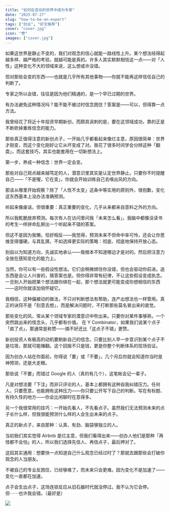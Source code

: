 ```yaml
---
title: "如何在变动的世界中成为专家"
date: "2025-07-27"
slug: "how-to-be-an-expert"
tags: ["创业", "好文推荐"]
cover: "cover.jpg"
icon: "😎"
images: ["cover.jpg"]
---
```

如果这世界是静止不变的，我们对观念的信心就能一路线性上升。某个想法经得起越多样、越严格的考验，就越可能是真的。许多人其实默默相信这一点——对「人性」这种变化不大的领域来说，这么想或许没错。



但对那些会变的东西——也就是几乎所有其他事物——你就不能再这样信任自己的判断了。



专家之所以会错，往往是因为他们精通的，是一个早已过期的世界。



有办法避免这种情况吗？能不能不被过时信念困住？答案是——可以，但得靠一点方法。



我曾经花了将近十年投资早期新创，而颇具讽刺的是，要在这领域成功，靠的正是不断砍掉重练信念的能力。



那些真正值得注意的新创点子，一开始几乎都看起来像烂主意，原因很简单：世界才刚变，而这个变化刚好让它从坏变成了对。我花了很多时间学会分辨这种「翻盘」，而这套技巧，其实也能套用在一切新想法上。



第一步，养成一种信念：世界一定会变。



那些对自己观点越来越笃定的人，潜意识里其实是认定世界静止。只要你不时提醒自己——「不是喔，它在变」，你就会开始训练自己去嗅出风的方向。



那该从哪里开始观察？除了「人性不太变」这条中等实用的原则外，很抱歉，变化这东西基本上没办法准确预测。



听起来像废话，但很重要：真正重要的变化，几乎从来都来自意料之外的方向。



所以我乾脆放弃预测。每次有人在访问里问我「未来怎么看」，我脑中都像没读书的考生一样拼命乱掰出一个听起来不错的答案。



但这不是因为我懒。恰好相反——我觉得，预测未来不但命中率可怜，还会让你思维变得僵硬。与其乱猜，不如选择更实际的策略：彻底、彻底地保持开放心态。



别自以为知道方向，先诚实地承认——我根本不知道哪边才是对的。然后把注意力全放在感知变化的能力上。



当然，你可以有一些假设性想法。它们会稍微绑住你没错，但也会驱动你前进。追东西是会让人兴奋的，猜答案也是。但你得非常有纪律，不让这些假设变成执念。
一旦别人开始把某个想法跟你绑在一起，那个想法就更可能变成你想相信的东西——这时你就该加倍怀疑它。



我相信，这种偏被动的做法，不只对判断想法有帮助，连产出想法也一样管用。真正的诀窍不是「刻意去想」，而是解决问题时，不打断那些莫名冒出来的直觉。



那些变化的风，常从某个领域专家的潜意识中吹出来。只要你对某件事够熟，一个突然跳出来的怪念头，几乎都有价值。
在 Y Combinator，如果我们说某个点子「疯了点」，那通常是称赞——搞不好还比「这点子不错」更赞。



新创投资人有极高的动机要刷新自己的信念。只要比别人早一步意识到某个点子不是垃圾，那就可能赚翻。这个回报不只是钱，更是你整个判断体系的现场验证。



因为创办人站在你面前，你得说「要」或「不要」，几个月后你就会知道你当时是神预测，还是大走眼。



那些说「不要」而错过 Google 的人（真的有几个），这笔帐会记一辈子。



凡是对想法要「下注」而非只评论的人，基本上都拥有这种自我纠错压力。任何人，只要愿意，也能拥有这种压力——你只要公开写下自己的判断。写在有标题、有持久性的地方——你会比闲聊时在意得多。



另一个我很常用的技巧：一开始先看人，不先看点子。虽然我们无法预测未来的点子长什么样，但我很能预测什么样的人会生出未来的点子。



真正的新点子，来自那种：认真、有劲、脑袋够独立的人。



当初我们其实觉得 Airbnb 是烂主意，但我们看得出来——创办人他们是那种「再怪都不会怕」的人，所以我们选择先信人、再信点子，最后押对了。



这招其实通用：想要快一点知道自己什么观念已经过时了？那就去跟那些会打破你观念的人当朋友。



不被自己的专业反困住，已经够难了，而未来只会更难。因为变化不是加速了——变化一直都在加速。



点子会生出点子，这场连锁反应从旧石器时代就没停过。我不认为它会停。
但⋯⋯也许我会错。（最好是）




![](https://prod-files-secure.s3.us-west-2.amazonaws.com/112d0858-5090-4d34-a606-b75eb8d65fd2/46476355-9cf3-4e99-9b7a-3531bc426380/1000202064.png?X-Amz-Algorithm=AWS4-HMAC-SHA256&X-Amz-Content-Sha256=UNSIGNED-PAYLOAD&X-Amz-Credential=ASIAZI2LB466ZZDAAHOF%2F20250817%2Fus-west-2%2Fs3%2Faws4_request&X-Amz-Date=20250817T040312Z&X-Amz-Expires=3600&X-Amz-Security-Token=IQoJb3JpZ2luX2VjEDwaCXVzLXdlc3QtMiJGMEQCIGvbDmoa7YiNMI2j5xdpFnFP6Wg9vpkMqGt2vKSA6jTlAiB4Mb2E1nrATeEgrZw5eHvXAsLTuzsBp2x5RD3rbbcBCCqIBAiE%2F%2F%2F%2F%2F%2F%2F%2F%2F%2F8BEAAaDDYzNzQyMzE4MzgwNSIM3%2BgnzxYWnqIJVlEOKtwDjqR6%2BDvqadO309vGepCTKwmrPVOi2XNJ3H9yWCzoDt%2FSgg3o4BRgYNV2p%2BhrEtnfcoTZSnDWYVHpWqW5WHiv%2FnrkjGPtmDdjxVT5x3TMQ8jpLC%2FKrdxWeGIzL%2BP%2BzHfgsGWkQHclxc4bcGYqDZfsfLj%2BTjewFPD7CXpfSx4Jwuazh2wSwrws2o%2Fj41zis1pJvndD93L3d%2BRLHZmLbX1ddBYWhgM%2Fh3L%2FmrdPnMB9%2FojPpDC40JH%2BQaQ9S3ilRDreNd7shTOu8Cz%2Bbvi2UClhXzqYk%2F13qP9oclxc74x4qODHXCwwyFhcp98oNBgdq8SQG67ivfib5F2A6o%2FNAa%2B2WX8AbPlOmP8irrHq5snz1BjxgYa9MZENFXFfJloNy4LKucOorjt0Bz90XqEJCBcUwgw%2FVj3XCOU5VFSXbyG5mnNH6eYrzlOFWpmd%2B5RC5mi6l9m000KhmZjbhLzjML39B44s%2Bb6%2FAShXJXqyZlMFAAMp2UbxWWJrY4Dd30ef7SaiAxAYOd8%2FebuOZ3wR%2FiXdEiSruOrMIqPqyDo080VbrvX6bB2KiIUyyD6vuHhf7AldnNmuFgGxAPpn%2FBZ%2Fs9ISezm%2FgDuGuQx%2FFU8oYQkBpfzHni3iWLKGjwIOYvMw%2FpeFxQY6pgFAyhfzN%2F%2BpqnXMwXLVyuRCN7sPMBS4Ixzmc2%2FXCSPfLTHu238DgJt5G6UTzqGVZO%2BXwCdfChIG3q1Ntf9jzi1HWTudDKs3af35MdbHM2VeAGlgWGgpjq%2BNe1uHWjTtnVLfW56fwoV8%2Bs9ynm%2B1lB3neUSjdG5%2BREa7i0B%2FelSxsNQAw9eiWkYmGTuVXZaXlnsU0SJnfqf3WG5eQ6B2VuDbxVVz4gsp&X-Amz-Signature=4b8dcc260cd5c42ed6d4b05d3fbb631cf2cdae1885dddadabeeb5cf06e7818ef&X-Amz-SignedHeaders=host&x-amz-checksum-mode=ENABLED&x-id=GetObject)

